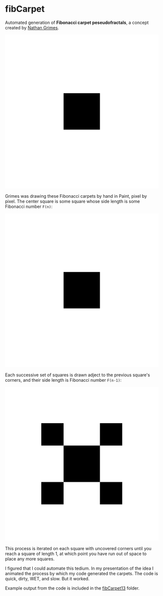 # fibCarpet
Automated generation of **Fibonacci carpet peseudofractals**, a concept created by [Nathan Grimes](http://nathangrimesfineart.com/).

![Fiboacci carpet pseudofractal, n = 13.](fibcarpet13/fibCarpet13_loop.gif)

Grimes was drawing these Fibonacci carpets by hand in Paint, pixel by pixel. The center square is some square whose side length is some Fibonacci number `F(n)`:

![Step one: center square](fibcarpet13/fibcarpet_13_1.png)

Each successive set of squares is drawn adject to the previous square's corners, and their side length is Fibonacci number `F(n-1)`:

![Step one: center square](fibcarpet13/fibcarpet_13_4.png)

This process is iterated on each square with uncovered corners until you reach a square of length 1, at which point you have run out of space to place any more squares.

I figured that I could automate this tedium. In my presentation of the idea I animated the process by which my code generated the carpets. The code is quick, dirty, WET, and slow. But it worked.

Example output from the code is included in the [fibCarpet13](/fibcarpet13) folder.
